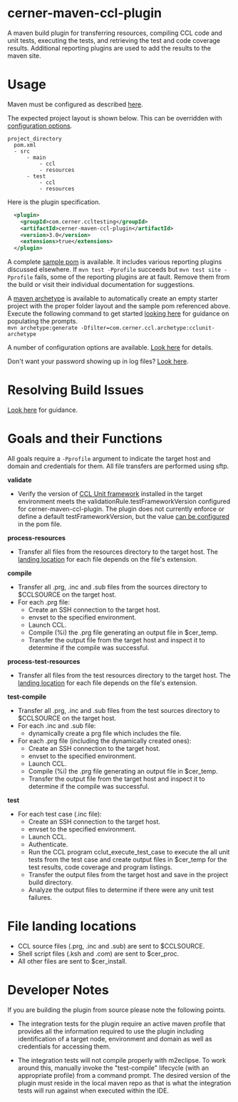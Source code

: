 # cerner-maven-ccl-plugin

A maven build plugin for transferring resources, compiling CCL code and unit tests, executing the tests, and retrieving the test and code coverage results. 
Additional reporting plugins are used to add the results to the maven site.

Usage
===
Maven must be configured as described [here][configure-maven].

The expected project layout is shown below. This can be overridden with [configuration options][configuration options].
```text
project_directory
  pom.xml
  - src
      - main
          - ccl
          - resources
      - test      
          - ccl
          - resources
```
Here is the plugin specification.
```xml
  <plugin>
    <groupId>com.cerner.ccltesting</groupId>
    <artifactId>cerner-maven-ccl-plugin</artifactId>
    <version>3.0</version>
    <extensions>true</extensions>
  </plugin>
```

A complete [sample pom][sample pom] is available. It includes various reporting plugins discussed elsewhere. If `mvn test -Pprofile` succeeds 
but `mvn test site -Pprofile` fails, some of the reporting plugins are at fault. Remove them from the build or visit their 
individual documentation for suggestions.

A [maven archetype][maven archetype] is available to automatically create an empty starter project with the proper folder layout and the sample pom referenced above. 
Execute the following command to get started [looking here][archetype usage] for guidance on populating the prompts.   
`mvn archetype:generate -Dfilter=com.cerner.ccl.archetype:cclunit-archetype`  


A number of configuration options are available. [Look here][configuration options] for details.

Don't want your password showing up in log files? [Look here](doc/PASSWORDLOGGING.md).

Resolving Build Issues
===
[Look here][build issues] for guidance.

Goals and their Functions
===
All goals require a `-Pprofile` argument to indicate the target host and domain and credentials for them. All file transfers are performed using sftp.

**validate**
- Verify the version of [CCL Unit framework][ccl-unit-framework] installed in the target environment meets the validationRule.testFrameworkVersion configured 
for cerner-maven-ccl-plugin. The plugin does not currently enforce or define a default testFrameworkVersion, 
but the value [can be configured][configuration options] in the pom file. 

**process-resources**
- Transfer all files from the resources directory to the target host. The [landing location][landing location] for each file depends on the file's extension. 

**compile** 
- Transfer all .prg, .inc and .sub files from the sources directory to $CCLSOURCE on the target host.
- For each .prg file:
  - Create an SSH connection to the target host.
  - envset to the specified environment.
  - Launch CCL.
  - Compile (%i) the .prg file generating an output file in $cer_temp.
  - Transfer the output file from the target host and inspect it to determine if the compile was successful. 

**process-test-resources**
- Transfer all files from the test resources directory to the target host. The [landing location][landing location] for each file depends on the file's extension.

**test-compile** 
- Transfer all .prg, .inc and .sub files from the test sources directory to $CCLSOURCE on the target host.
- For each .inc and .sub file:
  - dynamically create a prg file which includes the file.
- For each .prg file (including the dynamically created ones):
  - Create an SSH connection to the target host.
  - envset to the specified environment.
  - Launch CCL.
  - Compile (%i) the .prg file generating an output file in $cer_temp.
  - Transfer the output file from the target host and inspect it to determine if the compile was successful. 


**test** 
- For each test case (.inc file):
  - Create an SSH connection to the target host.
  - envset to the specified environment.
  - Launch CCL.
  - Authenticate. 
  - Run the CCL program cclut_execute_test_case to execute the all unit tests from the test case and create output files in $cer_temp for the 
  test results, code coverage and program listings.
  - Transfer the output files from the target host and save in the project build directory.
  - Analyze the output files to determine if there were any unit test failures.


File landing locations
===
 - CCL source files (.prg, .inc and .sub) 
are sent to $CCLSOURCE. 
 - Shell script files (.ksh and .com) are sent to $cer_proc. 
 - All other files are sent to $cer_install.




Developer Notes
===
If you are building the plugin from source please note the following points.

- The integration tests for the plugin require an active maven profile that provides all the information 
required to use the plugin including identification of a target node, environment and domain as well as credentials for accessing them.

- The integration tests will not compile properly with m2eclipse. To work around this, manually invoke the "test-compile" lifecycle (with an appropriate profile)
from a command prompt. The desired version of the plugin must reside in the local maven repo as that is what the integration tests will run against when executed within the IDE.

[configure-maven]:../doc/CONFIGUREMAVEN.md
[configuration options]:doc/CONFIGURATIONOPTIONS.md
[maven archetype]:https://maven.apache.org/guides/introduction/introduction-to-archetypes.html
[ccl-unit-framework]:https://github.com/cerner/cclunit-framework
[archetype usage]: ../archetype/ARCHETYPEUSAGE.md
[landing location]:#file-landing-locations
[build issues]:doc/BUILDISSUES.md
[sample pom]:doc/SAMPLEPOM.md